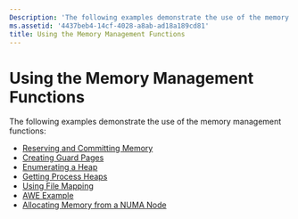 ```yaml
---
Description: 'The following examples demonstrate the use of the memory management functions.'
ms.assetid: '4437beb4-14cf-4028-a8ab-ad18a189cd81'
title: Using the Memory Management Functions
---
```


# Using the Memory Management Functions

The following examples demonstrate the use of the memory management functions:

-   [Reserving and Committing Memory](reserving-and-committing-memory.md)
-   [Creating Guard Pages](creating-guard-pages.md)
-   [Enumerating a Heap](enumerating-a-heap.md)
-   [Getting Process Heaps](getting-process-heaps.md)
-   [Using File Mapping](using-file-mapping.md)
-   [AWE Example](awe-example.md)
-   [Allocating Memory from a NUMA Node](allocating-memory-from-a-numa-node.md)

 

 



